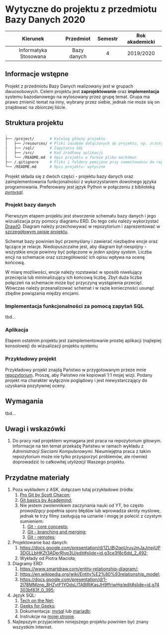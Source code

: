 # Wytyczne do projektu z przedmiotu Bazy Danych 2020

| Kierunek              | Przedmiot   | Semestr | Rok akademicki |
| :--------------------: | :---------: | :-----: | :------------: |
| Informatyka Stosowana | Bazy danych | 4       | 2019/2020      |

## Informacje wstępne
Projekt z przedmiotu Bazy Danych realizowany jest w grupach dwuosobowych. Celem projektu jest **zaprojektowanie** oraz **implementacja** systemu bazodanowego na wylosowany przez grupę temat. Grupa ma prawo zmienić temat na inny, wybrany przez siebie, jednak nie może się on znajdować na zbiorczej liście.

## Struktura projektu
```bash
.
├── /project/       # Katalog główny projektu
│   ├── /resources/ # Pliki zasobów dołączonych do projektu, np. zrzuty ekranu, rysunki, itp.
│   ├── /sql/       # Zapytania SQL
│   ├── /src/       # Kod źródłowy aplikacji
│   └── /README.md  # Opis projektu w formie pliku markdown
├── /.gitignore     # Pliki i foldery pomijane przy commitowaniu do repozytorium
└── /README.md      # Opis projektu: wytyczne
```
Projekt składa się z dwóch części - projektu bazy danych oraz zaimplementowania funkcjonalności z wykorzystaniem dowolnego języka programowania. Preferowany jest język Python w połączeniu z biblioteką [ _pymysql_](https://pymysql.readthedocs.io/en/latest/).

### Projekt bazy danych
Pierwszym etapem projektu jest stworzenie schematu bazy danych i jego wizualizacja przy pomocy diagramu ERD. Do tego celu należy wykorzystać [DrawIO](https://drawio-app.com/). Diagram należy przechowywać w repozytorium i zaprezentować w [szczegółowym opisie projektu](project/README.md).

Schemat bazy powinien być przemyślany i zawierać niezbędne encje oraz łączące je relacje. Niedopuszczalne jest, aby diagram był niespójny - wszystkie encje powinny być połączone w _jeden spójny system_. Liczba encji na schemacie oraz szczegółowość ich opisu wpływa na ocenę końcową.

W miarę możliwości, encje należy rozstawiać w sposób niwelujący przecięcia lub minimalizujący ich końcową liczbę. Zbyt duża liczba połączeń na schemacie może być przyczyną wystąpienia przecięć. Wówczas należy przeanalizować schemat i w razie konieczności usunąć zbędne powiązania między encjami.

### Implementacja funkcjonalności za pomocą zapytań SQL
tbd...


### Aplikacja
Etapem ostatnim projektu jest zaimplementowanie prostej aplikacji (najlepiej konsolowej) do wizualizacji projektu systemu

### Przykładowy projekt
Przykładowy projekt znajdą Państwo w przygotowanym przeze mnie [repozytorium](#). Proszę, aby Państwo nie kopiowali 1:1 mojej wizji. Podany projekt ma charakter wyłącznie poglądowy i jest niewystarczający do uzyskania pozytywnej oceny.

## Wymagania
tbd...

## Uwagi i wskazówki
1.  Do pracy nad projektem wymagana jest praca na repozytorium gitowym. Informacje na ten temat przekażę Państwu w ramach wykładu z _Administracji Sieciami Komputerowymi_. Nieumiejętna praca z takim repozytorium może nie tylko przysporzyć problemów, ale również doprowadzić to całkowitej _utylizacji_ Waszego projektu.

## Przydatne materiały
1. Poza wykładem z ASK, dołączam tutaj przykładowe źródła:
    1. [Pro Git by Scott Chacon](https://git-scm.com/book/pl/v2);
    2. [Git basics by Academind](https://academind.com/learn/web-dev/git-the-basics/);
    3. Nie jestem zwolennikiem zaczynania nauki od YT, bo często _prowadzący_ popełnia sporo błędów lub wprowadza skróty myślowe, jednak te trzy filmy zasługują na uznanie i mogę je polecić z czystym sumieniem:
        1. [Git - core concepts](https://www.youtube.com/watch?v=uR6G2v_WsRA);
        2. [Git - branching and merging](https://www.youtube.com/watch?v=FyAAIHHClqI);
        3. [Git - remotes](https://www.youtube.com/watch?v=Gg4bLk8cGNo);
2. Projektowanie baz danych:
    1. <https://docs.google.com/presentation/d/1ZLtBj2qpUruyJmJaJmpjUP3DGLLbHKZt3ADerRlyp3U/edit#slide=id.g3ce3f8c6dd_2_492>;
    2. Wykłady od Piotra Macioła;
3. Diagramy ERD:
    1. <https://www.smartdraw.com/entity-relationship-diagram/>;
    2. <https://en.wikipedia.org/wiki/Entity%E2%80%93relationship_model>;
    3. <https://docs.google.com/presentation/d/1-2I78MMznp_8HZytF1YOdsLlTABlRiKasJH9ffriwHg/edit#slide=id.g74303bf83f_0_395>;
4. Język SQL:
    1. [Tech on the Net](https://www.techonthenet.com/mysql/index.php);
    2. [Geeks for Geeks](https://www.geeksforgeeks.org/sql-ddl-dql-dml-dcl-tcl-commands/);
    3. Dokumentacja: [mysql](https://dev.mysql.com/doc/) lub [mariadb](https://mariadb.com/kb/en/documentation/);
    4. Instrukcje na [mojej stronie](http://home.agh.edu.pl/~phajder/2020_IS_BD/).
5. Najlepszym przyjacielem niniejszego projektu powinien być znany wszystkim Internet.